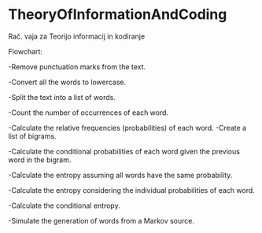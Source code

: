 # TheoryOfInformationAndCoding
Rač. vaja za Teorijo informacij in kodiranje

Flowchart:

-Remove punctuation marks from the text.

-Convert all the words to lowercase.

-Split the text into a list of words.

-Count the number of occurrences of each word.

-Calculate the relative frequencies (probabilities) of each word.
-Create a list of bigrams.

-Calculate the conditional probabilities of each word given the previous word in the bigram.

-Calculate the entropy assuming all words have the same probability.

-Calculate the entropy considering the individual probabilities of each word.

-Calculate the conditional entropy.

-Simulate the generation of words from a Markov source.
